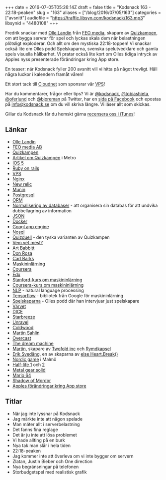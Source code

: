 +++
date = 2016-07-05T05:26:14Z
draft = false
title = "Kodsnack 163 - 22:18-peaken"
slug = "163"
aliases = ["/blog/2016/07/05/163"]
categories = ["avsnitt"]
audiofile = "https://traffic.libsyn.com/kodsnack/163.mp3"
libsynid = "4480108"
+++

Fredrik snackar med [Olle Landin](https://www.linkedin.com/in/olle-landin-89970142) från [FEO media](http://www.feomedia.com/), skapare av [Quizkampen](http://www.quizkampen.se/), om att bygga servrar för spel och lyckas skala dem när belastningen plötsligt exploderar. Och allt om den mystiska 22:18-toppen! Vi snackar också lite om Olles podd Spelskaparna, svenska spelutvecklare och gamla spels visuella hållbarhet. Vi pratar också lite kort om Olles tidiga intryck av Apples nyss presenterade förändringar kring App store.

En teaser: när Kodsnack fyller 200 avsnitt vill vi hitta på något trevligt. Håll några luckor i kalendern framåt våren!

Ett stort tack till [Cloudnet](http://www.cloudnet.se) som sponsrar vår [VPS](http://en.wikipedia.org/wiki/Virtual_private_server)!

Har du kommentarer, frågor eller tips? Vi är [@kodsnack](https://www.twitter.com/kodsnack), [@tobiashieta](https://www.twitter.com/tobiashieta), [@oferlund](https://www.twitter.com/oferlund) och [@bjoreman](https://www.twitter.com/bjoreman) på Twitter, har en [sida på Facebook](https://www.facebook.com/kodsnack) och epostas på [info@kodsnack.se](mailto:info@kodsnack.se) om du vill skriva längre. Vi läser allt som skickas.

Gillar du Kodsnack får du hemskt gärna [recensera oss i iTunes](http://itunes.apple.com/se/podcast/kodsnack/id561631498?l=en)!

## Länkar ##
* [Olle Landin](https://www.linkedin.com/in/olle-landin-89970142)
* [FEO media AB](http://www.feomedia.com/)
* [Quizkampen](http://www.quizkampen.se/)
* [Artikel om Quizkampen](http://www.metro.se/nyheter/broderna-bakom-nya-succeeappen/EVHlkA!IVpFwrMm17bkE/) i Metro
* [IOS 5](https://en.wikipedia.org/wiki/IOS_5)
* [Ruby on rails](https://en.wikipedia.org/wiki/Ruby_on_Rails)
* [VPS](https://en.wikipedia.org/wiki/Virtual_private_server)
* [Nginx](https://en.wikipedia.org/wiki/Nginx)
* [New relic](https://newrelic.com/)
* [Munin](http://munin-monitoring.org/)
* [Postgresql](https://www.postgresql.org/)
* [ORM](https://en.wikipedia.org/wiki/Object-relational_mapping)
* [Normalisering av databaser](https://en.wikipedia.org/wiki/Database_normalization) - att organisera sin databas för att undvika dubbellagring av information
* [JSON](https://en.wikipedia.org/wiki/JSON)
* [Docker](https://en.wikipedia.org/wiki/Docker_%28software%29)
* [Googl app engine](https://en.wikipedia.org/wiki/Google_App_Engine)
* [Nosql](https://en.wikipedia.org/wiki/NoSQL)
* [Quizduell](http://www.quizduell-game.de/) - den tyska varianten av Quizkampen
* [Vem vet mest?](https://sv.wikipedia.org/wiki/Vem_vet_mest%3F)
* [Art Babbitt](https://en.wikipedia.org/wiki/Art_Babbitt)
* [Don Rosa](https://en.wikipedia.org/wiki/Don_Rosa)
* [Carl Barks](https://en.wikipedia.org/wiki/Carl_Barks)
* [Maskininlärning](https://en.wikipedia.org/wiki/Machine_learning)
* [Coursera](https://www.coursera.org/)
* [Edx](https://www.edx.org/)
* [Stanford-kurs om maskininlärning](http://cs224d.stanford.edu/syllabus.html)
* [Coursera-kurs om maskininlärning](https://www.coursera.org/learn/machine-learning)
* [NLP](https://en.wikipedia.org/wiki/Natural_language_processing) - natural language processing
* [Tensorflow](https://en.wikipedia.org/wiki/TensorFlow) - bibliotek från Google för maskininlärning
* [Spelskaparna](http://spelskaparna.com/) - Olles podd där han intervjuar just spelskapare
* [Värvet](http://xn--vrvet-gra.se/)
* [DICE](https://en.wikipedia.org/wiki/EA_DICE)
* [Starbreeze](https://en.wikipedia.org/wiki/Starbreeze_Studios)
* [Unravel](https://en.wikipedia.org/wiki/Unravel_%28video_game%29)
* [Coldwood](https://sv.wikipedia.org/wiki/Coldwood_Interactive)
* [Martin Sahlin](https://twitter.com/monkeybeach)
* [Overcast](https://overcast.fm/)
* [The dream machine](http://www.thedreammachine.se/)
* [Martin](https://twitter.com/grapefrukt/), skapare av [Twofold inc](http://twofoldinc.com/) och [Rymdkapsel](http://rymdkapsel.com/)
* [Erik Svedäng](http://eriksvedang.com/), en av skaparna av [else Heart.Break()](http://elseheartbreak.com/)
* [Nordic game](http://nordicgame.com/nordic-game-2017-dates-set/) i Malmö
* [Half-life 1](https://en.wikipedia.org/wiki/Half-life) och [2](https://en.wikipedia.org/wiki/Half-Life_2)
* [Metal gear solid](https://en.wikipedia.org/wiki/Metal_Gear_Solid)
* [Mario 64](https://en.wikipedia.org/wiki/Super_Mario_64)
* [Shadow of Mordor](https://en.wikipedia.org/wiki/Middle-earth:_Shadow_of_Mordor)
* [Apples förändringar kring App store](https://daringfireball.net/2016/06/the_new_app_store)

## Titlar ##
* När jag inte lyssnar på Kodsnack 
* Jag märkte inte att någon spelade
* Man mäter allt i serverbelastning
* Det fanns fina reglage
* Det är ju inte att lösa problemet
* Vi hade allting på en burk
* Nya tak man slår i hela tiden
* 22:18-peaken
* Jag kommer inte att överleva om vi inte bygger om servern
* Zlatan, Justin Bieber och One direction
* Nya begränsningar på telefonen
* Storbudgetspel med realistisk grafik
